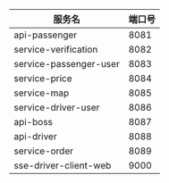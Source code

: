 | 服务名                    | 端口号  |
|------------------------|------|
| api-passenger          | 8081 |
| service-verification   | 8082 |
| service-passenger-user | 8083 |
| service-price          | 8084 |
| service-map            | 8085 |
| service-driver-user    | 8086 |
| api-boss               | 8087 |
| api-driver             | 8088 |
| service-order          | 8089 |
| sse-driver-client-web  | 9000 |
